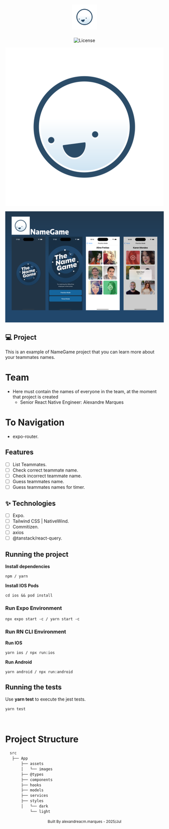 <h1 align="center">
  <img alt="" height="80" title="" src=".github/icLogo.png" />
</h1>

<p align="center">
  <img alt="License" src="https://img.shields.io/static/v1?label=license&message=MIT&color=E51C44&labelColor=0A1033">
</p>

[![Watch the video](.github/icLogo.png)](https://github.com/user-attachments/assets/2464ffcd-866a-4dc9-9e74-d839444606ef)

![cover](.github/cover.png?style=flat)

## 💻 Project

This is an example of NameGame project that you can learn more about your teammates names.

# Team

- Here must contain the names of everyone in the team, at the moment that
  project is created
  - Senior React Native Engineer: Alexandre Marques

# To Navigation

- expo-router.

## Features

- [ ] List Teammates.
- [ ] Check correct teammate name.
- [ ] Check incorrect teammate name.
- [ ] Guess teammates name.
- [ ] Guess teammates names for timer.

## ✨ Technologies

- [ ] Expo.
- [ ] Tailwind CSS | NativeWind.
- [ ] Commitizen.
- [ ] axios
- [ ] @tanstack/react-query.

## Running the project

**Install dependencies**

```
npm / yarn
```

**Install IOS Pods**

```
cd ios && pod install
```

### Run Expo Environment

```
npx expo start -c / yarn start -c
```

### Run RN CLI Environment

**Run IOS**

```
yarn ios / npx run:ios
```

**Run Android**

```
yarn android / npx run:android
```

## Running the tests

Use **yarn test** to execute the jest tests.

```cl
yarn test
```

<br />

# Project Structure

```bash
  src
   ├── App
       ├── assets
       │   └── images
       ├── @types
       ├── components
       ├── hooks
       ├── models
       ├── services
       ├── styles
       │   └── dark
           └── light
```

<div align="center">
  <small>Built By alexandreacm.marques - 2025/Jul</small>
</div>
